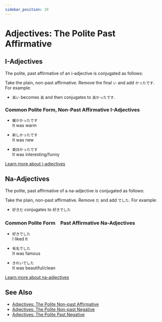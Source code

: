 ```yaml
---
sidebar_position: 10
---
```


# Adjectives: The Polite Past Affirmative

## I-Adjectives

The polite, past affirmative of an i-adjective is conjugated as follows:

Take the plain, non-past affirmative. Remove the final `い` and add `かったです`. For example:

- `高い` becomes `高` and then conjugates to `高かったです`.

### Common Polite Form, Non-Past Affirmative I-Adjectives

- ``暖かかったです``  
  It was warm

- ``新しかったです``  
  It was new

- ``面白かったです``  
  It was interesting/funny

[Learn more about i-adjectives](i-adjectives)

## Na-Adjectives

The polite, past affirmative of a na-adjective is conjugated as follows:

Take the plain, non-past affirmative. Remove `だ` and add `でした`. For example:  

- `好きだ` conjugates to `好きでした`

### Common Polite Form　Past Affirmative Na-Adjectives

- ``好きでした``  
  I liked it

- ``有名でした``  
  It was famous

- ``きれいでした``  
  It was beautiful/clean

[Learn more about na-adjectives](adjective-naform)

## See Also

- [Adjectives: The Polite Non-past Affirmative](adjective-presentaffirmative)
- [Adjectives: The Polite Non-past Negative](adjective-presentaffirmative)
- [Adjectives: The Polite Past Negative](adjective-pastnegative)
